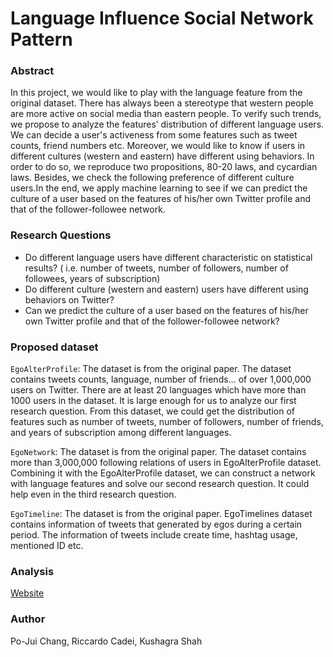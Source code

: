 # Language Influence Social Network Pattern

### Abstract

In this project, we would like to play with the language feature from the original dataset. There has always been a stereotype that western people are more active on social media than eastern people. To verify such trends, we propose to analyze the features’ distribution of different language users. We can decide a user's activeness from some features such as tweet counts, friend numbers etc. Moreover, we would like to know if users in different cultures (western and eastern) have different using behaviors. In order to do so, we reproduce two propositions, 80-20 laws, and cycardian laws. Besides, we check the following preference of different culture users.In the end, we apply machine learning to see if we can predict the culture of a user based on the features of his/her own Twitter profile and that of the follower-followee network.


### Research Questions

- Do different language users have different characteristic on statistical results? ( i.e. number of tweets, number of followers, number of followees, years of subscription)
- Do different culture (western and eastern) users have different using behaviors on Twitter?
- Can we predict the culture of a user based on the features of his/her own Twitter profile and that of the follower-followee network?


### Proposed dataset

`EgoAlterProfile`: The dataset is from the original paper. The dataset contains tweets counts, language, number of friends… of over 1,000,000 users on Twitter. There are at least 20 languages which have more than 1000 users in the dataset. It is large enough for us to analyze our first research question. From this dataset, we could get the distribution of features such as number of tweets, number of followers, number of friends, and years of subscription among different languages.

`EgoNetwork`: The dataset is from the original paper. The dataset contains more than 3,000,000 following relations of users in EgoAlterProfile dataset. Combining it with the EgoAlterProfile dataset, we can construct a network with language features and solve our second research question. It could help even in the third research question.

`EgoTimeline`: The dataset is from the original paper. EgoTimelines dataset contains information of tweets that generated by egos during a certain period. The information of tweets include create time, hashtag usage, mentioned ID etc.

### Analysis

[Website](https://rayacers.github.io/language-social-network-pattern/)

### Author

Po-Jui Chang, Riccardo Cadei, Kushagra Shah